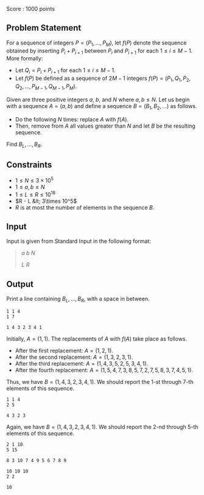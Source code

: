 Score : $1000$ points

## Problem Statement

For a sequence of integers $P = (P_1, \ldots, P_M)$, let $f(P)$ denote the sequence obtained by inserting $P_i + P_{i+1}$ between $P_i$ and $P_{i+1}$ for each $1\leq i\leq M-1$.
More formally:

- Let $Q_i = P_i + P_{i+1}$ for each $1\leq i\leq M - 1$.
- Let $f(P)$ be defined as a sequence of $2M-1$ integers $f(P) = (P_1, Q_1, P_2, Q_2, \ldots, P_{M-1}, Q_{M-1}, P_M)$.

Given are three positive integers $a$, $b$, and $N$ where $a, b\leq N$. Let us begin with a sequence $A = (a, b)$ and define a sequence $B = (B_1, B_2, \ldots)$ as follows.

- Do the following $N$ times: replace $A$ with $f(A)$.
- Then, remove from $A$ all values greater than $N$ and let $B$ be the resulting sequence.

Find $B_L, \ldots, B_R$.

## Constraints

- $1\leq N\leq 3\times 10^5$
- $1\leq a, b\leq N$
- $1\leq L\leq R\leq 10^{18}$
- $R - L &lt; 3\times 10^5$
- $R$ is at most the number of elements in the sequence $B$.

## Input

Input is given from Standard Input in the following format:

> $a$ $b$ $N$ 
> 
> $L$ $R$

## Output

Print a line containing $B_L, \ldots, B_R$, with a space in between.

```input1
1 1 4
1 7
```

```output1
1 4 3 2 3 4 1
```

Initially, $A = (1, 1)$. The replacements of $A$ with $f(A)$ take place as follows.

- After the first replacement: $A = (1, 2, 1)$.
- After the second replacement: $A = (1, 3, 2, 3, 1)$.
- After the third replacement: $A = (1, 4, 3, 5, 2, 5, 3, 4, 1)$.
- After the fourth replacement: $A = (1, 5, 4, 7, 3, 8, 5, 7, 2, 7, 5, 8, 3, 7, 4, 5, 1)$.

Thus, we have $B = (1, 4, 3, 2, 3, 4, 1)$. We should report the $1$-st through $7$-th elements of this sequence.

```input2
1 1 4
2 5
```

```output2
4 3 2 3
```

Again, we have $B = (1, 4, 3, 2, 3, 4, 1)$. We should report the $2$-nd through $5$-th elements of this sequence.

```input3
2 1 10
5 15
```

```output3
8 3 10 7 4 9 5 6 7 8 9
```

```input4
10 10 10
2 2
```

```output4
10
```
